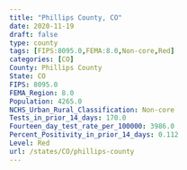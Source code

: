 ```yaml
---
title: "Phillips County, CO"
date: 2020-11-19
draft: false
type: county
tags: [FIPS:8095.0,FEMA:8.0,Non-core,Red]
categories: [CO]
County: Phillips County
State: CO
FIPS: 8095.0
FEMA_Region: 8.0
Population: 4265.0
NCHS_Urban_Rural_Classification: Non-core
Tests_in_prior_14_days: 170.0
Fourteen_day_test_rate_per_100000: 3986.0
Percent_Positivity_in_prior_14_days: 0.112
Level: Red
url: /states/CO/phillips-county
---
```



